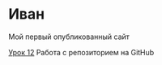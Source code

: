 # Иван
Мой первый опубликованный сайт

[Урок 12](https://ivangang66.github.io/dist/"Описание") Работа с репозиторием на GitHub

